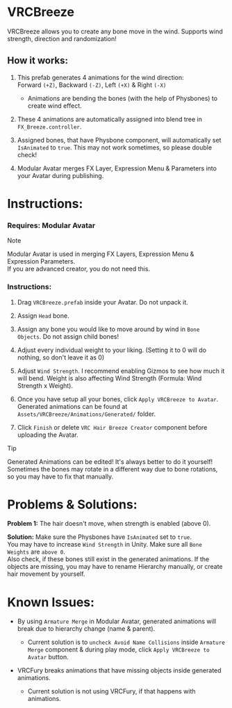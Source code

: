 # VRCBreeze
VRCBreeze allows you to create any bone move in the wind. Supports wind strength, direction and randomization!

## **How it works:**
1) This prefab generates 4 animations for the wind direction:\
   Forward `(+Z)`, Backward `(-Z)`, Left `(+X)` & Right `(-X)`
   - Animations are bending the bones (with the help of Physbones) to create wind effect.

3) These 4 animations are automatically assigned into blend tree in `FX_Breeze.controller`.

4) Assigned bones, that have Physbone component, will automatically set `IsAnimated` to `true`. This may not work sometimes, so please double check!

5) Modular Avatar merges FX Layer, Expression Menu & Parameters into your Avatar during publishing.

# Instructions:

### **Requires:** Modular Avatar

> [!NOTE]
> Modular Avatar is used in merging FX Layers, Expression Menu & Expression Parameters.\
> If you are advanced creator, you do not need this.

### **Instructions:**
1) Drag `VRCBreeze.prefab` inside your Avatar. Do not unpack it.

2) Assign `Head` bone.

3) Assign any bone you would like to move around by wind in `Bone Objects`. Do not assign child bones!

4) Adjust every individual weight to your liking. (Setting it to 0 will do nothing, so don't leave it as 0)

5) Adjust `Wind Strength`. I recommend enabling Gizmos to see how much it will bend. Weight is also affecting Wind Strength (Formula: Wind Strength x Weight).

6) Once you have setup all your bones, click `Apply VRCBreeze to Avatar`.\
   Generated animations can be found at `Assets/VRCBreeze/Animations/Generated/` folder.

8) Click `Finish` or delete `VRC Hair Breeze Creator` component before uploading the Avatar.


> [!TIP]
> Generated Animations can be edited! It's always better to do it yourself! Sometimes the bones may rotate in a different way due to bone rotations, so you may have to fix that manually.

# **Problems & Solutions:**

**Problem 1:** The hair doesn't move, when strength is enabled (above 0).

**Solution:** Make sure the Physbones have `IsAnimated` set to `true`.\
You may have to increase `Wind Strength` in Unity. Make sure all `Bone Weights` are `above 0`.\
Also check, if these bones still exist in the generated animations. If the objects are missing, you may have to rename Hierarchy manually, or create hair movement by yourself.


# **Known Issues:**

- By using `Armature Merge` in Modular Avatar, generated animations will break due to hierarchy change (name & parent).
  - Current solution is to `uncheck Avoid Name Collisions` inside `Armature Merge` component & during play mode, click `Apply VRCBreeze to Avatar` button.

- VRCFury breaks animations that have missing objects inside generated animations.
  - Current solution is not using VRCFury, if that happens with animations.
